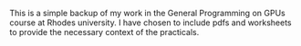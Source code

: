 This is a simple backup of my work in the General Programming on GPUs course at Rhodes university. I have chosen to include pdfs and worksheets to provide the necessary context of the practicals.
